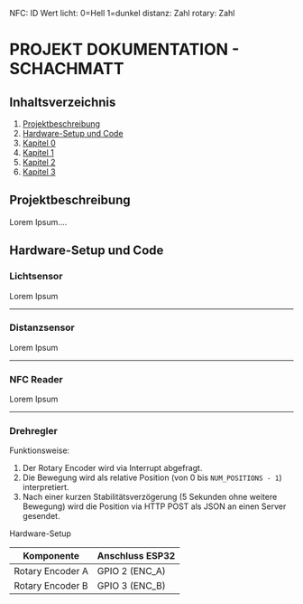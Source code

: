 NFC: ID Wert
licht: 0=Hell 1=dunkel
distanz: Zahl
rotary: Zahl


# PROJEKT DOKUMENTATION - SCHACHMATT

## Inhaltsverzeichnis

1. [Projektbeschreibung](#Projektbeschreibung)
2. [Hardware-Setup und Code](#hardware-setup-und-Code)
3. [Kapitel 0](#Kapitel)
4. [Kapitel 1](#Kapitel-1)  
5. [Kapitel 2](#Kapitel-2)  
6. [Kapitel 3](#Kapitel-3)  


## Projektbeschreibung

Lorem Ipsum....



## Hardware-Setup und Code

### Lichtsensor
Lorem Ipsum

---

### Distanzsensor
Lorem Ipsum

---

### NFC Reader
Lorem Ipsum

---

### Drehregler

Funktionsweise:
1. Der Rotary Encoder wird via Interrupt abgefragt.
2. Die Bewegung wird als relative Position (von 0 bis `NUM_POSITIONS - 1`) interpretiert.
3. Nach einer kurzen Stabilitätsverzögerung (5 Sekunden ohne weitere Bewegung) wird die Position via HTTP POST als JSON an einen Server gesendet.

Hardware-Setup

| Komponente       | Anschluss ESP32 |
|------------------|-----------------|
| Rotary Encoder A | GPIO 2 (ENC_A)  |
| Rotary Encoder B | GPIO 3 (ENC_B)  |
